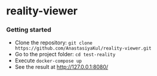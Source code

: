# reality-viewer

### Getting started

- Clone the repository:  `git clone https://github.com/AnastasiyaKul/reality-viewer.git`
- Go to the project folder:  `cd test-reality`
- Execute `docker-compose up`
- See the result at http://127.0.0.1:8080/
